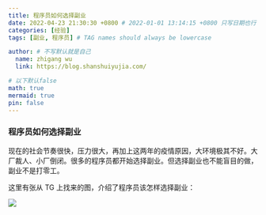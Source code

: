 ```yaml
---
title: 程序员如何选择副业
date: 2022-04-23 21:30:30 +0800 # 2022-01-01 13:14:15 +0800 只写日期也行；不写秒也行；这样也行 2022-03-09T00:55:42+08:00
categories: [经验]
tags: [副业, 程序员] # TAG names should always be lowercase

author: # 不写默认就是自己
  name: zhigang wu
  link: https://blog.shanshuiyujia.com/

# 以下默认false
math: true
mermaid: true
pin: false
---
```


### 程序员如何选择副业

现在的社会节奏很快，压力很大，再加上这两年的疫情原因，大环境极其不好。大厂裁人、小厂倒闭。很多的程序员都开始选择副业。但选择副业也不能盲目的做，副业不是打零工。

这里有张从 TG 上找来的图，介绍了程序员该怎样选择副业：

![](http://img.shanshuiyujia.com//img2022/202204232122661.png)
